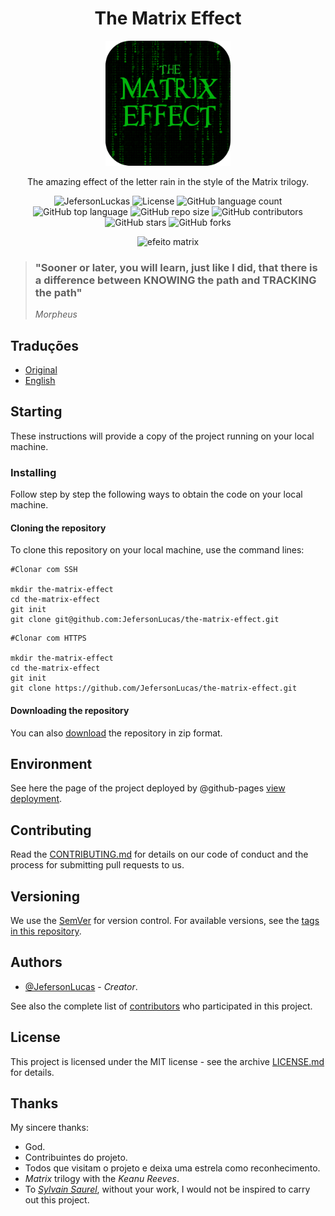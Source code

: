 <p align="center">
    <h1 align="center">The Matrix Effect</h1>
</p>
<p align="center">
    <img src="../../assets/img/logo.png" width="200" alt="Logo">
</p>
    <p align="center">The amazing effect of the letter rain in the style of the Matrix trilogy.</p>
    <p align="center">
        <img src="https://img.shields.io/badge/Jeferson%20Lucas-The%20Matrix%20Effect-green" alt="JefersonLuckas">
        <img src="https://img.shields.io/github/license/JefersonLucas/the-matrix-effect" alt="License">
        <img src="https://img.shields.io/github/languages/count/JefersonLucas/the-matrix-effect" alt="GitHub language count">
        <img src="https://img.shields.io/github/languages/top/JefersonLucas/the-matrix-effect" alt="GitHub top language">
        <img src="https://img.shields.io/github/repo-size/JefersonLucas/the-matrix-effect" alt="GitHub repo size">
        <img src="https://img.shields.io/github/contributors/JefersonLucas/the-matrix-effect" alt="GitHub contributors">
        <img src="https://img.shields.io/github/stars/JefersonLucas/the-matrix-effect?style=social" alt="GitHub stars">
        <img src="https://img.shields.io/github/forks/JefersonLucas/the-matrix-effect?style=social" alt="GitHub forks">
    </p>
</p>

<p align="center">
    <img src="../../assets/img/the-matrix-effect.gif" alt="efeito matrix">
</p>

> ### "Sooner or later, you will learn, just like I did, that there is a difference between KNOWING the path and TRACKING the path" 
>_Morpheus_

## Traduções

* [Original](https://github.com/JefersonLucas/the-matrix-effect/blob/master/README.md)
* [English](https://github.com/JefersonLucas/the-matrix-effect/blob/master/translate/en/README.md)

## Starting

These instructions will provide a copy of the project running on your local machine.

### Installing

Follow step by step the following ways to obtain the code on your local machine.

#### Cloning the repository

To clone this repository on your local machine, use the command lines:

```
#Clonar com SSH

mkdir the-matrix-effect
cd the-matrix-effect
git init
git clone git@github.com:JefersonLucas/the-matrix-effect.git
```

```
#Clonar com HTTPS

mkdir the-matrix-effect
cd the-matrix-effect
git init
git clone https://github.com/JefersonLucas/the-matrix-effect.git
```

#### Downloading the repository

You can also [download](https://github.com/JefersonLucas/the-matrix-effect/archive/master.zip) the repository in zip format.

## Environment

See here the page of the project deployed by @github-pages [view deployment](https://jefersonlucas.github.io/the-matrix-effect/).

## Contributing

Read the [CONTRIBUTING.md](https://github.com/JefersonLucas/the-matrix-effect/blob/master/CONTRIBUTING.md) for details on our code of conduct and the process for submitting pull requests to us.

## Versioning

We use the [SemVer](https://semver.org/) for version control. For available versions, see the [tags in this repository](https://github.com/JefersonLucas/the-matrix-effect/tags).

## Authors

* [@JefersonLucas](https://github.com/JefersonLucas) - _Creator_.

See also the complete list of [contributors](https://github.com/JefersonLucas/the-matrix-effect/contributors) who participated in this project.

## License

This project is licensed under the MIT license - see the archive [LICENSE.md](https://github.com/JefersonLucas/the-matrix-effect/blob/master/LICENSE) for details.

## Thanks

My sincere thanks:

* God.
* Contribuintes do projeto.
* Todos que visitam o projeto e deixa uma estrela como reconhecimento.
* _Matrix_ trilogy with the _Keanu Reeves_.
* To _[Sylvain Saurel](https://play.google.com/store/apps/details?id=com.ssaurel.matrixeffect)_, without your work, I would not be inspired to carry out this project.
